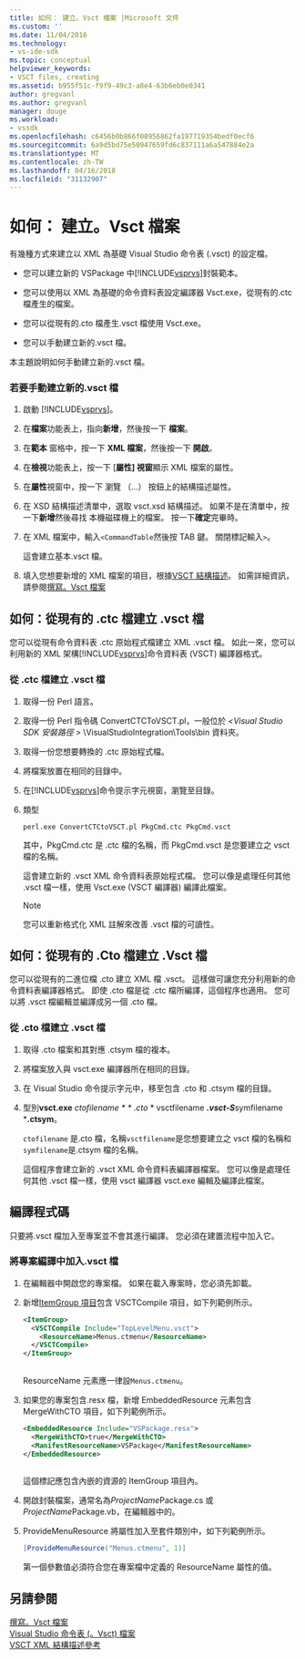 ```yaml
---
title: 如何： 建立。Vsct 檔案 |Microsoft 文件
ms.custom: ''
ms.date: 11/04/2016
ms.technology:
- vs-ide-sdk
ms.topic: conceptual
helpviewer_keywords:
- VSCT files, creating
ms.assetid: b955f51c-f9f9-49c3-a8e4-63b6eb0e0341
author: gregvanl
ms.author: gregvanl
manager: douge
ms.workload:
- vssdk
ms.openlocfilehash: c6456b0b866f08956862fa197719354bedf0ecf6
ms.sourcegitcommit: 6a9d5bd75e50947659fd6c837111a6a547884e2a
ms.translationtype: MT
ms.contentlocale: zh-TW
ms.lasthandoff: 04/16/2018
ms.locfileid: "31132907"
---
```

# <a name="how-to-create-a-vsct-file"></a>如何： 建立。Vsct 檔案  
  
有幾種方式來建立以 XML 為基礎 Visual Studio 命令表 (.vsct) 的設定檔。  
  
-   您可以建立新的 VSPackage 中[!INCLUDE[vsprvs](../../code-quality/includes/vsprvs_md.md)]封裝範本。  
  
-   您可以使用以 XML 為基礎的命令資料表設定編譯器 Vsct.exe，從現有的.ctc 檔產生的檔案。  
  
-   您可以從現有的.cto 檔產生.vsct 檔使用 Vsct.exe。  
  
-   您可以手動建立新的.vsct 檔。  
  
 本主題說明如何手動建立新的.vsct 檔。  
  
### <a name="to-manually-create-a-new-vsct-file"></a>若要手動建立新的.vsct 檔  
  
1.  啟動 [!INCLUDE[vsprvs](../../code-quality/includes/vsprvs_md.md)]。  
  
2.  在**檔案**功能表上，指向**新增**，然後按一下 **檔案**。  
  
3.  在**範本** 窗格中，按一下  **XML 檔案**，然後按一下 **開啟**。  
  
4.  在**檢視**功能表上，按一下 [**屬性] 視窗**顯示 XML 檔案的屬性。  
  
5.  在**屬性**視窗中，按一下 瀏覽 （...） 按鈕上的結構描述屬性。  
  
6.  在 XSD 結構描述清單中，選取 vsct.xsd 結構描述。 如果不是在清單中，按一下**新增**然後尋找 本機磁碟機上的檔案。 按一下**確定**完畢時。  
  
7.  在 XML 檔案中，輸入`<CommandTable`然後按 TAB 鍵。 關閉標記輸入`>`。  
  
     這會建立基本.vsct 檔。  
  
8.  填入您想要新增的 XML 檔案的項目，根據[VSCT 結構描述](../../extensibility/vsct-xml-schema-reference.md)。 如需詳細資訊，請參閱[撰寫。Vsct 檔案](../../extensibility/internals/authoring-dot-vsct-files.md)  
  
<a name="how-to-create-a-dot-vsct-file-from-an-existing-dot-ctc-file"></a>

## <a name="how-to-create-a-vsct-file-from-an-existing-ctc-file"></a>如何：從現有的 .ctc 檔建立 .vsct 檔  
  
您可以從現有命令資料表 .ctc 原始程式檔建立 XML .vsct 檔。 如此一來，您可以利用新的 XML 架構[!INCLUDE[vsprvs](../../code-quality/includes/vsprvs_md.md)]命令資料表 (VSCT) 編譯器格式。  
  
### <a name="to-create-a-vsct-file-from-a-ctc-file"></a>從 .ctc 檔建立 .vsct 檔  
  
1.  取得一份 Perl 語言。  
  
2.  取得一份 Perl 指令碼 ConvertCTCToVSCT.pl，一般位於 *\<Visual Studio SDK 安裝路徑 >* \VisualStudioIntegration\Tools\bin 資料夾。  
  
3.  取得一份您想要轉換的 .ctc 原始程式檔。  
  
4.  將檔案放置在相同的目錄中。  
  
5.  在[!INCLUDE[vsprvs](../../code-quality/includes/vsprvs_md.md)]命令提示字元視窗，瀏覽至目錄。  
  
6.  類型  
  
    ```  
    perl.exe ConvertCTCtoVSCT.pl PkgCmd.ctc PkgCmd.vsct  
    ```  
  
     其中，PkgCmd.ctc 是 .ctc 檔的名稱，而 PkgCmd.vsct 是您要建立之 vsct 檔的名稱。  
  
     這會建立新的 .vsct XML 命令資料表原始程式檔。 您可以像是處理任何其他 .vsct 檔一樣，使用 Vsct.exe (VSCT 編譯器) 編譯此檔案。  
  
    > [!NOTE]
    >  您可以重新格式化 XML 註解來改善 .vsct 檔的可讀性。  
  
<a name="how-to-create-a-dot-vsct-file-from-an-existing-dot-cto-file"></a>

## <a name="how-to-create-a-vsct-file-from-an-existing-cto-file"></a>如何：從現有的 .Cto 檔建立 .Vsct 檔  
  
您可以從現有的二進位檔 .cto 建立 XML 檔 .vsct。 這樣做可讓您充分利用新的命令資料表編譯器格式。 即使 .cto 檔是從 .ctc 檔所編譯，這個程序也適用。 您可以將 .vsct 檔編輯並編譯成另一個 .cto 檔。  
  
### <a name="to-create-a-vsct-file-from-a-cto-file"></a>從 .cto 檔建立 .vsct 檔  
  
1.  取得 .cto 檔案和其對應 .ctsym 檔的複本。  
  
2.  將檔案放入與 vsct.exe 編譯器所在相同的目錄。  
  
3.  在 Visual Studio 命令提示字元中，移至包含 .cto 和 .ctsym 檔的目錄。  
  
4.  型別**vsct.exe** *ctofilename * * *.cto** * vsctfilename ***.vsct-S***symfilename ***.ctsym**。  
  
     `ctofilename` 是.cto 檔，名稱`vsctfilename`是您想要建立之 vsct 檔的名稱和`symfilename`是.ctsym 檔的名稱。  
  
     這個程序會建立新的 .vsct XML 命令資料表編譯器檔案。 您可以像是處理任何其他 .vsct 檔一樣，使用 vsct 編譯器 vsct.exe 編輯及編譯此檔案。  
  
## <a name="compiling-the-code"></a>編譯程式碼  
 只要將.vsct 檔加入至專案並不會其進行編譯。 您必須在建置流程中加入它。  
  
### <a name="to-add-a-vsct-file-to-project-compilation"></a>將專案編譯中加入.vsct 檔  
  
1.  在編輯器中開啟您的專案檔。 如果在載入專案時，您必須先卸載。  
  
2.  新增[ItemGroup 項目](../../msbuild/itemgroup-element-msbuild.md)包含 VSCTCompile 項目，如下列範例所示。  
  
    ```xml  
    <ItemGroup>  
      <VSCTCompile Include="TopLevelMenu.vsct">  
        <ResourceName>Menus.ctmenu</ResourceName>  
      </VSCTCompile>  
    </ItemGroup>  
  
    ```  
  
     ResourceName 元素應一律設`Menus.ctmenu`。  
  
3.  如果您的專案包含.resx 檔，新增 EmbeddedResource 元素包含 MergeWithCTO 項目，如下列範例所示。  
  
    ```xml  
    <EmbeddedResource Include="VSPackage.resx">  
      <MergeWithCTO>true</MergeWithCTO>  
      <ManifestResourceName>VSPackage</ManifestResourceName>  
    </EmbeddedResource>  
  
    ```  
  
     這個標記應包含內嵌的資源的 ItemGroup 項目內。  
  
4.  開啟封裝檔案，通常名為*ProjectName*Package.cs 或*ProjectName*Package.vb，在編輯器中的。  
  
5.  ProvideMenuResource 將屬性加入至套件類別中，如下列範例所示。  
  
    ```csharp  
    [ProvideMenuResource("Menus.ctmenu", 1)]  
    ```  
  
     第一個參數值必須符合您在專案檔中定義的 ResourceName 屬性的值。  
  
## <a name="see-also"></a>另請參閱  
 [撰寫。Vsct 檔案](../../extensibility/internals/authoring-dot-vsct-files.md)   
 [Visual Studio 命令表 (。Vsct) 檔案](../../extensibility/internals/visual-studio-command-table-dot-vsct-files.md)   
 [VSCT XML 結構描述參考](../../extensibility/vsct-xml-schema-reference.md)